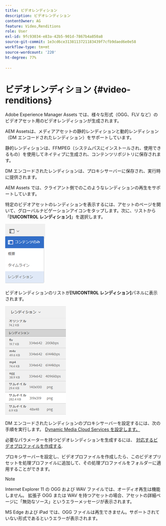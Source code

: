 ```yaml
---
title: ビデオレンディション
description: ビデオレンディション
contentOwner: AG
feature: Video,Renditions
role: User
exl-id: 9fc93034-e83a-42b5-901d-7867b4a850a8
source-git-commit: 1e3cd6ce3138113721183439f7cfb9daed6e0e58
workflow-type: tm+mt
source-wordcount: '220'
ht-degree: 77%

---
```


# ビデオレンディション {#video-renditions}

Adobe Experience Manager Assets では、様々な形式（OGG、FLV など）のビデオアセット用のビデオレンディションが生成されます。

AEM Assetsは、メディアアセットの静的レンディションと動的レンディション（DM エンコードされたレンディション）をサポートしています。

静的レンディションは、FFMPEG（システムパスにインストールされ、使用できるもの）を使用してネイティブに生成され、コンテンツリポジトリに保存されます。

DM エンコードされたレンディションは、プロキシサーバーに保存され、実行時に提供されます。

AEM Assets では、クライアント側でのこのようなレンディションの再生をサポートしています。

特定のビデオアセットのレンディションを表示するには、アセットのページを開いて、グローバルナビゲーションアイコンをタップします。次に、リストから「**[!UICONTROL レンディション]**」を選択します。

![chlimage_1-478](assets/chlimage_1-478.png)

ビデオレンディションのリストが&#x200B;**[!UICONTROL レンディション]**&#x200B;パネルに表示されます。

![chlimage_1-479](assets/chlimage_1-479.png)

DM エンコードされたレンディションのプロキシサーバーを設定するには、次の手順を実行します。 [Dynamic Media Cloud Services を設定します。](config-dynamic.md)

必要なパラメーターを持つビデオレンディションを生成するには、 [対応するビデオプロファイルを作成する](video-profiles.md).

プロキシサーバーを設定し、ビデオプロファイルを作成したら、このビデオプリセットを処理プロファイルに追加して、その処理プロファイルをフォルダーに適用することができます。

>[!NOTE]
>
>Internet Explorer 11 の OGG および WAV ファイルでは、オーディオ再生は機能しません。 拡張子 OGG または WAV を持つアセットの場合、アセットの詳細ページに「無効なソース」というエラーメッセージが表示されます。
>
>MS Edge および iPad では、OGG ファイルは再生できません。サポートされていない形式であるというエラーが表示されます。
